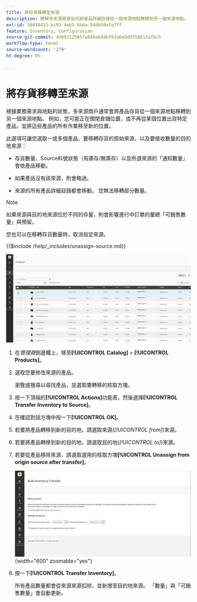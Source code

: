 ```yaml
---
title: 將存貨移轉至來源
description: 瞭解多來源商家如何將產品詳細目錄從一個來源地點轉移到另一個來源地點。
exl-id: 30438412-bc93-4e65-8b6a-5ddb50afa7ff
feature: Inventory, Configuration
source-git-commit: 4d89212585fa846eb94bf83a640d0358812afbc5
workflow-type: tm+mt
source-wordcount: '279'
ht-degree: 0%

---
```


# 將存貨移轉至來源

根據業務需求與地點的狀態，多來源商戶通常會將產品存貨從一個來源地點移轉到另一個來源地點。 例如，您可能正在關閉倉儲位置，或不再從某個位置出貨特定產品，並將這些產品的所有作業移至新的位置。

此選項可讓您選取一或多個產品、要移轉存貨的原始來源，以及要接收數量的目的地來源：

- 存貨數量、Source料號狀態（有庫存/無庫存）以及所選來源的「通知數量」會依產品移動。

- 如果產品沒有該來源，則會略過。

- 來源的所有產品詳細目錄都會移動。 您無法移轉部分數量。

>[!NOTE]
>
>如果來源與目的地來源位於不同的存量，則會影響進行中訂單的彙總「可銷售數量」與預留。

您也可以在移轉存貨數量時，取消指定來源。

{{$include /help/_includes/unassign-source.md}}

![將庫存轉移到其他來源](assets/inventory-bulk-transfer-source.gif)

1. 在&#x200B;_管理員_&#x200B;側邊欄上，移至&#x200B;**[!UICONTROL Catalog]** > **[!UICONTROL Products]**。

1. 選取您要修改來源的產品。

   瀏覽或搜尋以尋找產品，並選取要轉移的核取方塊。

1. 按一下頂端的&#x200B;**[!UICONTROL Actions]**&#x200B;功能表，然後選擇&#x200B;**[!UICONTROL Transfer Inventory to Source]**。

1. 在確認對話方塊中按一下&#x200B;**[!UICONTROL OK]**。

1. 若要將產品轉移到新的目的地，請選取來源(_[!UICONTROL from]_)來源。

1. 若要將產品轉移到新的目的地，請選取目的地(_[!UICONTROL to]_)來源。

1. 若要從產品移除來源，請選取選用的核取方塊&#x200B;**[!UICONTROL Unassign from origin source after transfer]**。

   ![選取轉移的來源和目的地](assets/inventory-bulk-transfer-summary.png){width="600" zoomable="yes"}

1. 按一下&#x200B;**[!UICONTROL Transfer Inventory]**。

   所有產品數量都會從來源來源扣除，並新增至目的地來源。 「數量」與「可銷售數量」會自動更新。
